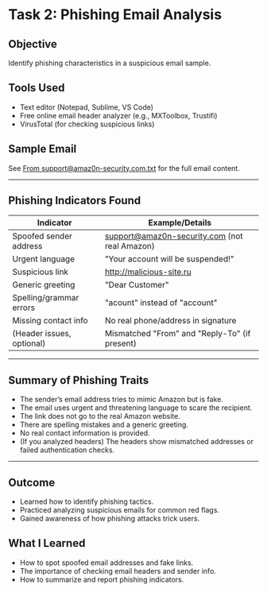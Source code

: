 # Task 2: Phishing Email Analysis

## Objective
Identify phishing characteristics in a suspicious email sample.

## Tools Used
- Text editor (Notepad, Sublime, VS Code)
- Free online email header analyzer (e.g., MXToolbox, Trustifi)
- VirusTotal (for checking suspicious links)

## Sample Email
See [From support@amaz0n-security.com.txt](From%20support@amaz0n-security.com.txt) for the full email content.

---

## Phishing Indicators Found

| Indicator                | Example/Details                                 |
|--------------------------|-------------------------------------------------|
| Spoofed sender address   | support@amaz0n-security.com (not real Amazon)   |
| Urgent language          | "Your account will be suspended!"               |
| Suspicious link          | http://malicious-site.ru                        |
| Generic greeting         | "Dear Customer"                                 |
| Spelling/grammar errors  | "acount" instead of "account"                   |
| Missing contact info     | No real phone/address in signature              |
| (Header issues, optional)| Mismatched "From" and "Reply-To" (if present)   |

---

## Summary of Phishing Traits

- The sender’s email address tries to mimic Amazon but is fake.
- The email uses urgent and threatening language to scare the recipient.
- The link does not go to the real Amazon website.
- There are spelling mistakes and a generic greeting.
- No real contact information is provided.
- (If you analyzed headers) The headers show mismatched addresses or failed authentication checks.

---

## Outcome

- Learned how to identify phishing tactics.
- Practiced analyzing suspicious emails for common red flags.
- Gained awareness of how phishing attacks trick users.

## What I Learned

- How to spot spoofed email addresses and fake links.
- The importance of checking email headers and sender info.
- How to summarize and report phishing indicators.
